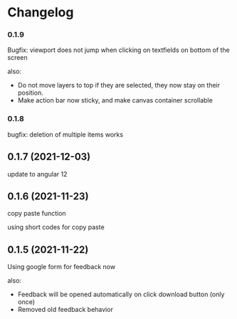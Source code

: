 # Changelog
### 0.1.9 
Bugfix: viewport does not jump when clicking 
on textfields on bottom of the screen

also: 
+ Do not move layers to top if they are selected, they now stay on their position. 
+ Make action bar now sticky, and make canvas container scrollable


### 0.1.8 
bugfix: deletion of multiple items works 

## 0.1.7 (2021-12-03)
update to angular 12

## 0.1.6 (2021-11-23)
copy paste function 

using short codes for copy paste

## 0.1.5 (2021-11-22)

Using google form for feedback now

also:
- Feedback will be opened automatically on click download button (only once)
- Removed old feedback behavior
